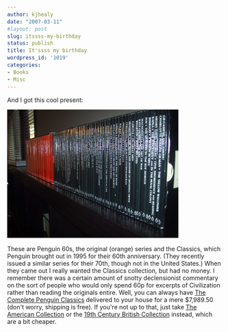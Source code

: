 ```yaml
---
author: kjhealy
date: "2007-03-11"
#layout: post
slug: itssss-my-birthday
status: publish
title: It'ssss my birthday
wordpress_id: '1019'
categories:
- Books
- Misc
---
```


And I got this cool present:

[![Penguin 60s](60s-sm.jpg)](60s-lg.jpg)

These are Penguin 60s, the original (orange) series and the Classics, which Penguin brought out in 1995 for their 60th anniversary. (They recently issued a similar series for their 70th, though not in the United States.) When they came out I really wanted the Classics collection, but had no money. I remember there was a certain amount of snotty declensionist commentary on the sort of people who would only spend 60p for excerpts of Civilization rather than reading the originals entire. Well, you can always have [The Complete Penguin Classics](http://www.amazon.com/exec/obidos/ASIN/0147503078/ref=nosim/) delivered to your house for a mere $7,989.50 (don't worry, shipping is free). If you're not up to that, just take [The American Collection](http://www.amazon.com/exec/obidos/ASIN/0147503221/ref=nosim/) or the [19th Century British Collection](http://www.amazon.com/exec/obidos/ASIN/0147503213/ref=nosim/) instead, which are a bit cheaper.

